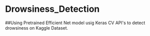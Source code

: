 # Drowsiness_Detection
##Using Pretrained Efficient Net model usig Keras CV API's to detect drowsiness on Kaggle Dataset.

